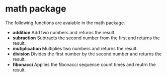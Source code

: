 ﻿math package
============================
The following functions are avaiable in the math package.
- **addition** Add two numbers and returns the result.
- **subraction** Subtracts the second number from the first and returns the result.
- **mutiplication** Multiplies two numbers and returns the result.
- **division** Divides the first number by the second number and returns the result.
- **fibonacci** Applies the fibonacci sequence count times and reutrn the result.